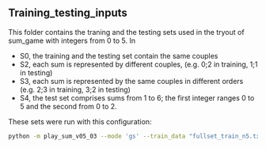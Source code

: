 ## Training_testing_inputs

This folder contains the traning and the testing sets used in the tryout of sum_game with integers from 0 to 5. In

* S0, the training and the testing set contain the same couples 
* S2, each sum is represented by different couples, (e.g. 0;2 in training, 1;1 in testing)
* S3, each sum is represented by the same couples in different orders (e.g. 2;3 in training, 3;2 in testing)
* S4, the test set comprises sums from 1 to 6; the first integer ranges 0 to 5 and the second from 0 to 2.  


These sets were run with this configuration: 

```bash
python -m play_sum_v05_03 --mode 'gs' --train_data "fullset_train_n5.txt" --validation_data "train_test_set_n5_S0.txt" --n_attributes 2 --n_values 7 --n_epochs 120 --batch_size 512 --validation_batch_size 1000 --max_len 1 --vocab_size 500 --sender_hidden 256 --receiver_hidden 512 --sender_embedding 5 --receiver_embedding 30 --receiver_cell "gru" --sender_cell "gru" --lr 0.01 --random_seed 1 --temperature 3 --print_validation_events
```
